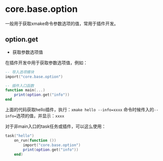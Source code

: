 
# core.base.option

一般用于获取xmake命令参数选项的值，常用于插件开发。

## option.get

- 获取参数选项值

在插件开发中用于获取参数选项值，例如：

```lua
-- 导入选项模块
import("core.base.option")

-- 插件入口函数
function main(...)
    print(option.get("info"))
end
```

上面的代码获取hello插件，执行：`xmake hello --info=xxxx` 命令时候传入的`--info=`选项的值，并显示：`xxxx`

对于非main入口的task任务或插件，可以这么使用：

```lua
task("hello")
    on_run(function ())
        import("core.base.option")
        print(option.get("info"))
    end)
```
